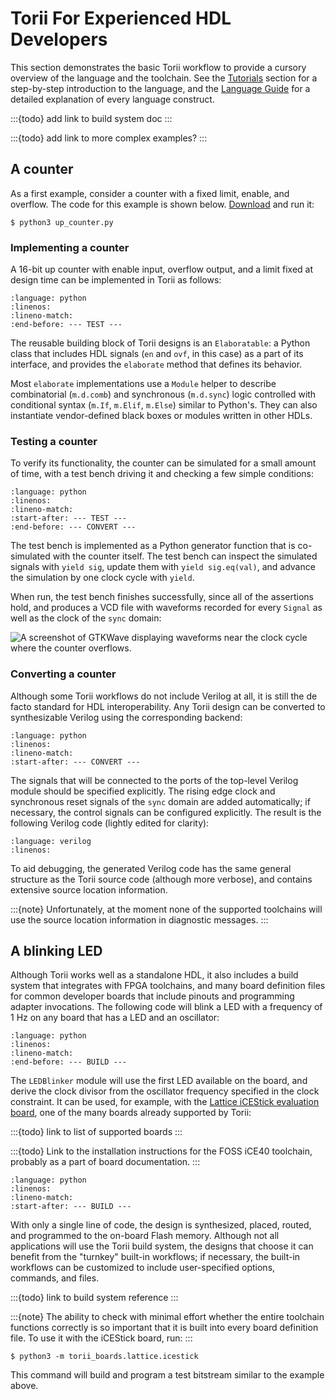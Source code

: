 # Torii For Experienced HDL Developers

This section demonstrates the basic Torii workflow to provide a cursory overview of the language and the toolchain. See the [Tutorials] section for a step-by-step introduction to the language, and the [Language Guide] for a detailed explanation of every language construct.

:::{todo}
add link to build system doc
:::

:::{todo}
add link to more complex examples?
:::

## A counter

As a first example, consider a counter with a fixed limit, enable, and overflow. The code for this example is shown below. [Download] and run it:

```console
$ python3 up_counter.py
```

### Implementing a counter

A 16-bit up counter with enable input, overflow output, and a limit fixed at design time can be implemented in Torii as follows:

```{literalinclude} ../_code/up_counter.py
:language: python
:linenos:
:lineno-match:
:end-before: --- TEST ---
```

The reusable building block of Torii designs is an `Elaboratable`: a Python class that includes HDL signals (`en` and `ovf`, in this case) as a part of its interface, and provides the `elaborate` method that defines its behavior.

<!-- TODO: link to Elaboratable reference -->

Most `elaborate` implementations use a `Module` helper to describe combinatorial (`m.d.comb`) and synchronous (`m.d.sync`) logic controlled with conditional syntax (`m.If`, `m.Elif`, `m.Else`) similar to Python's. They can also instantiate vendor-defined black boxes or modules written in other HDLs.

<!-- TODO: link to DSL reference -->

### Testing a counter

To verify its functionality, the counter can be simulated for a small amount of time, with a test bench driving it and checking a few simple conditions:

```{literalinclude} ../_code/up_counter.py
:language: python
:linenos:
:lineno-match:
:start-after: --- TEST ---
:end-before: --- CONVERT ---
```

The test bench is implemented as a Python generator function that is co-simulated with the counter itself. The test bench can inspect the simulated signals with `yield sig`, update them with `yield sig.eq(val)`, and advance the simulation by one clock cycle with `yield`.

<!-- TODO: link to simulator reference -->

When run, the test bench finishes successfully, since all of the assertions hold, and produces a VCD file with waveforms recorded for every `Signal` as well as the clock of the `sync` domain:

![A screenshot of GTKWave displaying waveforms near the clock cycle where the counter overflows.](../_images/up_counter_gtkwave.png)

### Converting a counter

Although some Torii workflows do not include Verilog at all, it is still the de facto standard for HDL interoperability. Any Torii design can be converted to synthesizable Verilog using the corresponding backend:

```{literalinclude} ../_code/up_counter.py
:language: python
:linenos:
:lineno-match:
:start-after: --- CONVERT ---
```

The signals that will be connected to the ports of the top-level Verilog module should be specified explicitly. The rising edge clock and synchronous reset signals of the `sync` domain are added automatically; if necessary, the control signals can be configured explicitly. The result is the following Verilog code (lightly edited for clarity):

<!-- TODO: link to clock domain section of language reference -->

```{literalinclude} ../_code/up_counter.v
:language: verilog
:linenos:
```

To aid debugging, the generated Verilog code has the same general structure as the Torii source code (although more verbose), and contains extensive source location information.

:::{note}
Unfortunately, at the moment none of the supported toolchains will use the source location information in diagnostic messages.
:::

## A blinking LED

Although Torii works well as a standalone HDL, it also includes a build system that integrates with FPGA toolchains, and many board definition files for common developer boards that include pinouts and programming adapter invocations. The following code will blink a LED with a frequency of 1 Hz on any board that has a LED and an oscillator:

```{literalinclude} ../_code/led_blinker.py
:language: python
:linenos:
:lineno-match:
:end-before: --- BUILD ---
```

The `LEDBlinker` module will use the first LED available on the board, and derive the clock divisor from the oscillator frequency specified in the clock constraint. It can be used, for example, with the [Lattice iCEStick evaluation board], one of the many boards already supported by Torii:

:::{todo}
link to list of supported boards
:::

:::{todo}
Link to the installation instructions for the FOSS iCE40 toolchain, probably as a part of board documentation.
:::

```{literalinclude} ../_code/led_blinker.py
:language: python
:linenos:
:lineno-match:
:start-after: --- BUILD ---
```

With only a single line of code, the design is synthesized, placed, routed, and programmed to the on-board Flash memory. Although not all applications will use the Torii build system, the designs that choose it can benefit from the "turnkey" built-in workflows; if necessary, the built-in workflows can be customized to include user-specified options, commands, and files.

:::{todo}
link to build system reference
:::

:::{note}
The ability to check with minimal effort whether the entire toolchain functions correctly is so important that it is built into every board definition file. To use it with the iCEStick board, run:
:::

```console
$ python3 -m torii_boards.lattice.icestick
```

This command will build and program a test bitstream similar to the example above.

[Tutorials]: ../tutorials/index.md
[Language Guide]: ../language/index.md
[Download]: ../_code/up_counter.py
[Lattice iCEStick evaluation board]: https://www.latticesemi.com/icestick
